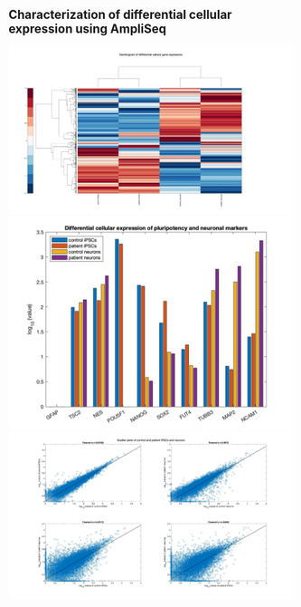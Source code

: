 ## Characterization of differential cellular expression using AmpliSeq

![alt text](https://github.com/syed-adil-wafa/ampliSeq-gene-expression-characterization/blob/master/figures/clustergram.jpg)
![alt text](https://github.com/syed-adil-wafa/ampliSeq-gene-expression-characterization/blob/master/figures/markers.jpg)
![alt text](https://github.com/syed-adil-wafa/ampliSeq-gene-expression-characterization/blob/master/figures/scatter%20plots.jpg)
